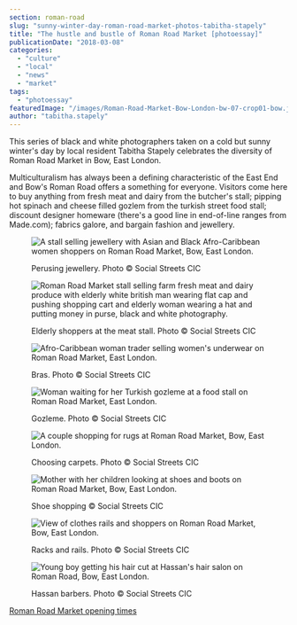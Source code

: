 ```yaml
---
section: roman-road
slug: "sunny-winter-day-roman-road-market-photos-tabitha-stapely"
title: "The hustle and bustle of Roman Road Market [photoessay]"
publicationDate: "2018-03-08"
categories: 
  - "culture"
  - "local"
  - "news"
  - "market"
tags: 
  - "photoessay"
featuredImage: "/images/Roman-Road-Market-Bow-London-bw-07-crop01-bow.jpg"
author: "tabitha.stapely"
---
```


This series of black and white photographers taken on a cold but sunny winter's day by local resident Tabitha Stapely celebrates the diversity of Roman Road Market in Bow, East London.

Multiculturalism has always been a defining characteristic of the East End and Bow's Roman Road offers a something for everyone. Visitors come here to buy anything from fresh meat and dairy from the butcher's stall; pipping hot spinach and cheese filled gozlem from the turkish street food stall; discount designer homeware (there's a good line in end-of-line ranges from Made.com); fabrics galore, and bargain fashion and jewellery.

<figure>

![A stall selling jewellery with Asian and Black Afro-Caribbean women shoppers on Roman Road Market, Bow, East London.](/images/Roman-Road-Market-Bow-London-bw-23-crop-02-stalls-1024x683.jpg)

<figcaption>

Perusing jewellery. Photo © Social Streets CIC

</figcaption>

</figure>

<figure>

![Roman Road Market stall selling farm fresh meat and dairy produce with elderly white british man wearing flat cap and pushing shopping cart and elderly woman wearing a hat and putting money in purse, black and white photography.](/images/Roman-Road-Market-Bow-London-bw-01-black-white-1024x683.jpg)

<figcaption>

Elderly shoppers at the meat stall. Photo © Social Streets CIC

</figcaption>

</figure>

<figure>

![Afro-Caribbean woman trader selling women's underwear on Roman Road Market, East London.](/images/Roman-Road-Market-Bow-London-bw-67-stalls-1024x683.jpg)

<figcaption>

Bras. Photo © Social Streets CIC

</figcaption>

</figure>

<figure>

![Woman waiting for her Turkish gozleme at a food stall on Roman Road Market, East London.](/images/Roman-Road-Market-Bow-London-bw-38-stalls-1024x683.jpg)

<figcaption>

Gozleme. Photo © Social Streets CIC

</figcaption>

</figure>

<figure>

![A couple shopping for rugs at Roman Road Market, Bow, East London.](/images/Roman-Road-Market-Bow-London-bw-53-black-white-1024x683.jpg)

<figcaption>

Choosing carpets. Photo © Social Streets CIC

</figcaption>

</figure>

<figure>

![Mother with her children looking at shoes and boots on Roman Road Market, Bow, East London.](/images/Roman-Road-Market-Bow-London-bw-35-stalls-1024x683.jpg)

<figcaption>

Shoe shopping © Social Streets CIC

</figcaption>

</figure>

<figure>

![View of clothes rails and shoppers on Roman Road Market, Bow, East London.](/images/Roman-Road-Market-Bow-London-bw-13-black-white-1024x683.jpg)

<figcaption>

Racks and rails. Photo © Social Streets CIC

</figcaption>

</figure>

<figure>

![Young boy getting his hair cut at Hassan's hair salon on Roman Road, Bow, East London.](/images/Roman-Road-Market-Bow-London-bw-69-haircut-1024x683.jpg)

<figcaption>

Hassan barbers. Photo © Social Streets CIC

</figcaption>

</figure>

[Roman Road Market opening times](https://romanroadlondon.com/market/)
